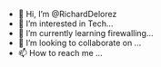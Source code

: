 - 👋 Hi, I’m @RichardDelorez
- 👀 I’m interested in Tech...
- 🌱 I’m currently learning firewalling...
- 💞️ I’m looking to collaborate on ...
- 📫 How to reach me ...

<!---
RichardDelorez/RichardDelorez is a ✨ special ✨ repository because its `README.md` (this file) appears on your GitHub profile.
You can click the Preview link to take a look at your changes.
--->
